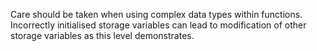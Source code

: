Care should be taken when using complex data types within functions. Incorrectly initialised storage variables can lead to modification of other storage variables as this level demonstrates. 
